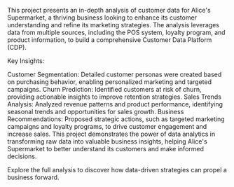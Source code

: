 This project presents an in-depth analysis of customer data for Alice's Supermarket, a thriving business looking to enhance its customer understanding and refine its marketing strategies. The analysis leverages data from multiple sources, including the POS system, loyalty program, and product information, to build a comprehensive Customer Data Platform (CDP).

Key Insights:

Customer Segmentation: Detailed customer personas were created based on purchasing behavior, enabling personalized marketing and targeted campaigns.
Churn Prediction: Identified customers at risk of churn, providing actionable insights to improve retention strategies.
Sales Trends Analysis: Analyzed revenue patterns and product performance, identifying seasonal trends and opportunities for sales growth.
Business Recommendations: Proposed strategic actions, such as targeted marketing campaigns and loyalty programs, to drive customer engagement and increase sales.
This project demonstrates the power of data analytics in transforming raw data into valuable business insights, helping Alice's Supermarket to better understand its customers and make informed decisions.

Explore the full analysis to discover how data-driven strategies can propel a business forward.
